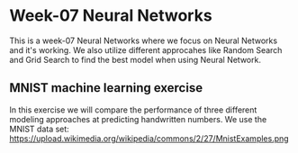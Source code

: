 # Week-07 Neural Networks
This is a week-07 Neural Networks where we focus on Neural Networks and it's working.
We also utilize different approcahes like Random Search and Grid Search to find the best model when using Neural Network.

## MNIST machine learning exercise

In this exercise we will compare the performance of three different modeling approaches at predicting handwritten numbers. 
We use the MNIST data set: https://upload.wikimedia.org/wikipedia/commons/2/27/MnistExamples.png
